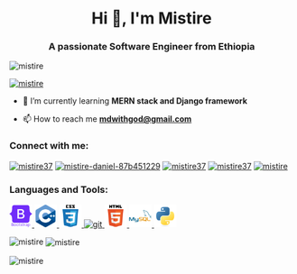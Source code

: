 <h1 align="center">Hi 👋, I'm Mistire</h1>
<h3 align="center">A passionate Software Engineer from Ethiopia</h3>

<p align="left"> <img src="https://komarev.com/ghpvc/?username=mistire&label=Profile%20views&color=0e75b6&style=flat" alt="mistire" /> </p>

<p align="left"> <a href="https://github.com/ryo-ma/github-profile-trophy"><img src="https://github-profile-trophy.vercel.app/?username=mistire" alt="mistire" /></a> </p>

- 🌱 I’m currently learning **MERN stack and Django framework**

- 📫 How to reach me **mdwithgod@gmail.com**

<h3 align="left">Connect with me:</h3>
<p align="left">
<a href="https://twitter.com/mistire37" target="blank"><img align="center" src="https://raw.githubusercontent.com/rahuldkjain/github-profile-readme-generator/master/src/images/icons/Social/twitter.svg" alt="mistire37" height="30" width="40" /></a>
<a href="https://linkedin.com/in/mistire-daniel-87b451229" target="blank"><img align="center" src="https://raw.githubusercontent.com/rahuldkjain/github-profile-readme-generator/master/src/images/icons/Social/linked-in-alt.svg" alt="mistire-daniel-87b451229" height="30" width="40" /></a>
<a href="https://instagram.com/mistire37" target="blank"><img align="center" src="https://raw.githubusercontent.com/rahuldkjain/github-profile-readme-generator/master/src/images/icons/Social/instagram.svg" alt="mistire37" height="30" width="40" /></a>
<a href="https://codeforces.com/profile/mistire37" target="blank"><img align="center" src="https://raw.githubusercontent.com/rahuldkjain/github-profile-readme-generator/master/src/images/icons/Social/codeforces.svg" alt="mistire37" height="30" width="40" /></a>
<a href="https://www.leetcode.com/mistire" target="blank"><img align="center" src="https://raw.githubusercontent.com/rahuldkjain/github-profile-readme-generator/master/src/images/icons/Social/leet-code.svg" alt="mistire" height="30" width="40" /></a>
</p>

<h3 align="left">Languages and Tools:</h3>
<p align="left"> <a href="https://getbootstrap.com" target="_blank" rel="noreferrer"> <img src="https://raw.githubusercontent.com/devicons/devicon/master/icons/bootstrap/bootstrap-plain-wordmark.svg" alt="bootstrap" width="40" height="40"/> </a> <a href="https://www.w3schools.com/cpp/" target="_blank" rel="noreferrer"> <img src="https://raw.githubusercontent.com/devicons/devicon/master/icons/cplusplus/cplusplus-original.svg" alt="cplusplus" width="40" height="40"/> </a> <a href="https://www.w3schools.com/css/" target="_blank" rel="noreferrer"> <img src="https://raw.githubusercontent.com/devicons/devicon/master/icons/css3/css3-original-wordmark.svg" alt="css3" width="40" height="40"/> </a> <a href="https://git-scm.com/" target="_blank" rel="noreferrer"> <img src="https://www.vectorlogo.zone/logos/git-scm/git-scm-icon.svg" alt="git" width="40" height="40"/> </a> <a href="https://www.w3.org/html/" target="_blank" rel="noreferrer"> <img src="https://raw.githubusercontent.com/devicons/devicon/master/icons/html5/html5-original-wordmark.svg" alt="html5" width="40" height="40"/> </a> <a href="https://www.mysql.com/" target="_blank" rel="noreferrer"> <img src="https://raw.githubusercontent.com/devicons/devicon/master/icons/mysql/mysql-original-wordmark.svg" alt="mysql" width="40" height="40"/> </a> <a href="https://www.python.org" target="_blank" rel="noreferrer"> <img src="https://raw.githubusercontent.com/devicons/devicon/master/icons/python/python-original.svg" alt="python" width="40" height="40"/> </a> </p>

<p><img align="left" src="https://github-readme-stats.vercel.app/api/top-langs?username=mistire&show_icons=true&locale=en&layout=compact" alt="mistire" /></p>

<p>&nbsp;<img align="center" src="https://github-readme-stats.vercel.app/api?username=mistire&show_icons=true&locale=en" alt="mistire" /></p>

<p><img align="center" src="https://github-readme-streak-stats.herokuapp.com/?user=mistire&" alt="mistire" /></p>
